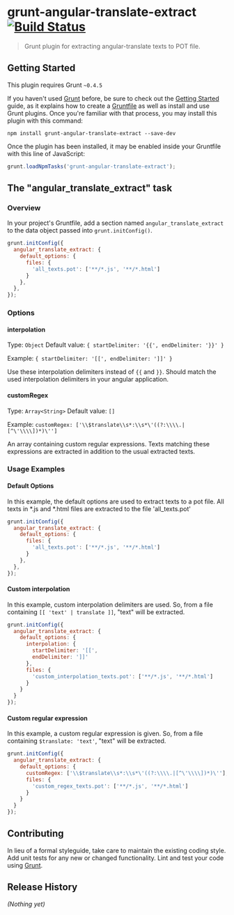 # grunt-angular-translate-extract [![Build Status](https://travis-ci.org/pchorus/grunt-angular-translate-extract.svg?branch=master)](https://travis-ci.org/pchorus/grunt-angular-translate-extract)

> Grunt plugin for extracting angular-translate texts to POT file.

## Getting Started
This plugin requires Grunt `~0.4.5`

If you haven't used [Grunt](http://gruntjs.com/) before, be sure to check out the [Getting Started](http://gruntjs.com/getting-started) guide, as it explains how to create a [Gruntfile](http://gruntjs.com/sample-gruntfile) as well as install and use Grunt plugins. Once you're familiar with that process, you may install this plugin with this command:

```shell
npm install grunt-angular-translate-extract --save-dev
```

Once the plugin has been installed, it may be enabled inside your Gruntfile with this line of JavaScript:

```js
grunt.loadNpmTasks('grunt-angular-translate-extract');
```

## The "angular_translate_extract" task

### Overview
In your project's Gruntfile, add a section named `angular_translate_extract` to the data object passed into `grunt.initConfig()`.

```js
grunt.initConfig({
  angular_translate_extract: {
    default_options: {
      files: {
        'all_texts.pot': ['**/*.js', '**/*.html']
      }
    },
  },
});
```

### Options

#### interpolation
Type: `Object`
Default value: `{ startDelimiter: '{{', endDelimiter: '}}' }`

Example: `{ startDelimiter: '[[', endDelimiter: ']]' }`

Use these interpolation delimiters instead of `{{` and `}}`. Should match the used interpolation delimiters in your angular application.

#### customRegex
Type: `Array<String>`
Default value: `[]`

Example: `customRegex: ['\\$translate\\s*:\\s*\'((?:\\\\.|[^\'\\\\])*)\'']`

An array containing custom regular expressions. Texts matching these expressions are extracted in addition to the usual extracted texts.

### Usage Examples

#### Default Options
In this example, the default options are used to extract texts to a pot file. All texts in *.js and *.html files are extracted to the file 'all_texts.pot'

```js
grunt.initConfig({
  angular_translate_extract: {
    default_options: {
      files: {
        'all_texts.pot': ['**/*.js', '**/*.html']
      }
    },
  },
});
```

#### Custom interpolation
In this example, custom interpolation delimiters are used. So, from a file containing `[[ 'text' | translate ]]`, "text" will be extracted.

```js
grunt.initConfig({
  angular_translate_extract: {
    default_options: {
      interpolation: {
        startDelimiter: '[[',
        endDelimiter: ']]'
      },
      files: {
        'custom_interpolation_texts.pot': ['**/*.js', '**/*.html']
      }
    }
  }
});
```

#### Custom regular expression
In this example, a custom regular expression is given. So, from a file containing `$translate: 'text'`, "text" will be extracted.

```js
grunt.initConfig({
  angular_translate_extract: {
    default_options: {
      customRegex: ['\\$translate\\s*:\\s*\'((?:\\\\.|[^\'\\\\])*)\''],
      files: {
        'custom_regex_texts.pot': ['**/*.js', '**/*.html']
      }
    }
  }
});
```

## Contributing
In lieu of a formal styleguide, take care to maintain the existing coding style. Add unit tests for any new or changed functionality. Lint and test your code using [Grunt](http://gruntjs.com/).

## Release History
_(Nothing yet)_

